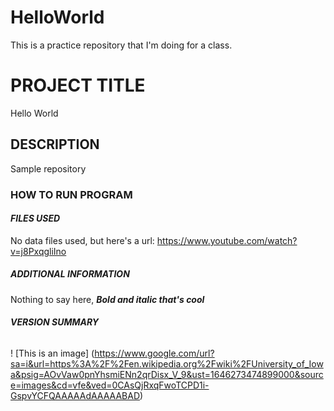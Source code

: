 # HelloWorld
This is a practice repository that I'm doing for a class.
# PROJECT TITLE
Hello World
## DESCRIPTION
Sample repository
### HOW TO RUN PROGRAM
#### ***FILES USED***
No data files used, but here's a url:
https://www.youtube.com/watch?v=j8PxqgliIno
##### *ADDITIONAL INFORMATION*
Nothing to say here, ***Bold and italic that's cool***
###### **VERSION SUMMARY**
! [This is an image] (https://www.google.com/url?sa=i&url=https%3A%2F%2Fen.wikipedia.org%2Fwiki%2FUniversity_of_Iowa&psig=AOvVaw0pnYhsmiENn2qrDisx_V_9&ust=1646273474899000&source=images&cd=vfe&ved=0CAsQjRxqFwoTCPD1i-GspvYCFQAAAAAdAAAAABAD)
